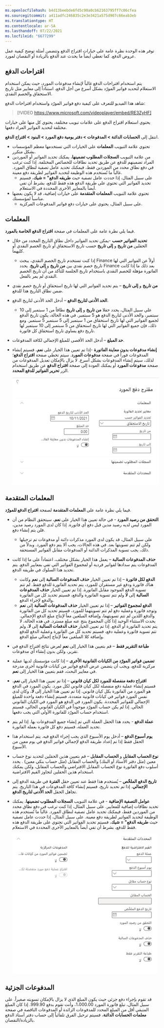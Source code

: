 ```yaml
---
ms.openlocfilehash: b4d13beebde6fd5c90a0cb62163795ff7c06cfea
ms.sourcegitcommit: a411adfc246835c2e3e3421a575d907c66eab3eb
ms.translationtype: HT
ms.contentlocale: ar-SA
ms.lasthandoff: 07/22/2021
ms.locfileid: "6677299"
---
```

توفر هذه الوحدة نظرة عامة على خيارات اقتراح الدفع وتتضمن أمثلة توضح كيفية عمل عروض الدفع. كما تغطي أيضاً ما يحدث عند الدفع بالزيادة أو النقصان لمورد.

## <a name="payment-proposals"></a>اقتراحات الدفع 

يتم استخدام اقتراحات الدفع غالباً لإنشاء مدفوعات المورد، حيث يمكن استخدام الاستعلام لتحديد فواتير المورّد بشكل أسرع من أجل الدفع، استناداً إلى معايير مثل تاريخ الاستحقاق والخصم النقدي.

شاهد هذا الفيديو للتعرف على كيفية دفع فواتير المورّد واستخدام اقتراحات الدفع:

 > [!VIDEO https://www.microsoft.com/videoplayer/embed/RE3ZyHF]

يحتوي استعلام اقتراح الدفع على علامات تبويب مختلفة، يحتوي كل منها على خيارات مختلفة لتحديد الفواتير المراد دفعها. 

انتقل إلى **الحسابات الدائنة > المدفوعات > دفتر يومية دفع المورد > البنود > اقتراح الدفع**.

- تحتوي علامة التبويب **المعلمات** على الخيارات التي تستخدمها معظم المؤسسات بشكل متكرر. 
- من علامة التبويب **السجلات المطلوب تضمينها**، يمكنك تحديد الفواتير أو الموردين المراد تضمينهم للدفع عن طريق تحديد نطاقات للخصائص المختلفة. إذا كنت ترغب في دفع نطاق محدد من الموردين فقط، فيمكنك تحديد عامل تصفية لنطاق المورد. غالباً ما تُستخدم هذه الوظيفة لتحديد الفواتير لطريقة دفع معينة. 
    - على سبيل المثال، إذا حددت عامل تصفية حيث **طريقه الدفع" = شيك**، فسيتم تحديد الفواتير التي تحتوي على طريقة الدفع هذه فقط للدفع، بشرط أن تفي أيضاً بالمعايير الأخرى المحددة في الاستعلام. 
- تحتوي علامة التبويب **المعلمات المتقدمة** على خيارات إضافية، قد لا يكون بعضها مناسباً لمؤسستك. 
    - على سبيل المثال، يحتوي على خيارات دفع فواتير المدفوعات المركزية.

## <a name="parameters"></a>المعلمات 

فيما يلي نظرة عامة على المعلمات في صفحة **اقتراح الدفع الخاصة بالمورد**.

- **تحديد الفواتير حسب** -يمكن تحديد الفواتير داخل نطاق التاريخ المحدد من خلال الحقلين **من تاريخ** و **إلى تاريخ** حسب تاريخ الاستحقاق أو تاريخ الخصم النقدي أو كليهما. 
    - إذا كنت تستخدم تاريخ الخصم النقدي، يبحث Finance أولاً عن الفواتير التي لها تاريخ خصم نقدي بين **من تاريخ** و **إلى تاريخ**. يحدد Finance بعد ذلك ما إذا كانت الفاتورة مؤهلة للخصم النقدي باستخدام تاريخ الجلسة للتأكد من أن تاريخ الخصم النقدي لم يمر بالفعل.
- **من تاريخ** و **إلى تاريخ** – يتم تحديد الفواتير التي لها تاريخ استحقاق أو تاريخ خصم نقدي ضمن نطاق التاريخ هذا للدفع.
- **الحد الأدنى لتاريخ الدفع** – أدخل الحد الأدنى لتاريخ الدفع. 
    - علي سبيل المثال، يحدد حقلا **من تاريخ** و **إلى تاريخ** نطاقاً من 1 سبتمبر إلى 10 سبتمبر، والحد الأدنى لتاريخ الدفع هو 5 سبتمبر. في هذه الحالة، يكون تاريخ الدفع لجميع الفواتير التي لها تاريخ استحقاق من 1 سبتمبر إلى 5 سبتمبر 5 سبتمبر. ومع ذلك، فإن جميع الفواتير التي لها تاريخ استحقاق من 5 سبتمبر إلى 10 سبتمبر لها تاريخ دفع يساوي تاريخ استحقاق كل فاتورة.
- **حد المبلغ** – أدخل الحد الأقصى للمبلغ الإجمالي لكافة المدفوعات.
- **إنشاء مدفوعات بدون معاينة الفاتورة** -إذا تم تعيين هذا الخيار على **نعم**، فسيتم إنشاء المدفوعات فوراً في صفحة **مدفوعات المورد**. سيتم تخطي صفحة **اقتراح الدفع**؛ لذلك، سيتم إنشاء المدفوعات بشكل أسرع.  لا يزال بالإمكان تعديل المدفوعات من صفحة **مدفوعات المورد** أو يمكنك العودة إلى صفحة **اقتراح الدفع** عن طريق استخدام الزر **تحرير الفواتير للدفع المحدد**.

    ![لقطة شاشة تعرض المعلمات في صفحة اقتراح دفع المورد.](../media/parameter.png)

## <a name="advanced-parameters"></a>المعلمات المتقدمة 

فيما يلي نظرة عامة على **المعلمات المتقدمة** لصفحة **اقتراح الدفع للمورّد**.

- **التحقق من رصيد المورد** - في حالة تعيين هذا الخيار على **نعم**، سيتحقق النظام من أن المورد ليس لديه رصيد مدين قبل دفع أي فاتورة. إذا كان لدى المورد رصيد مدين، فلن يتم إنشاء دفع. 
    - على سبيل المثال، قد يكون لدى المورد مذكرات دائنة أو مدفوعات تم ترحيلها ولكن لم تتم تسويتها بعد. في هذه الحالات، يجب ألا يتم دفع المورد. وبدلاً من ذلك، يجب تسوية المذكرات الدائنة أو المدفوعات مقابل الفواتير المستحقة.
- **حذف المدفوعات السالبة** – يعمل هذا الخيار بشكل مختلف، اعتماداً على ما إذا كانت المدفوعات يتم سدادها لفواتير فردية أو لمجموع الفواتير التي تفي بمعايير الدفع. يتم تحديد هذا السلوك في طريقة الدفع.
    - **الدفع لكل فاتورة** – إذا تم تعيين الخيار **حذف المدفوعات السالبة** إلى **نعم** وكانت هناك فاتورة ودفع غير مستقران للمورد، يتم تحديد الفاتورة للدفع فقط. لم تتم تسوية الدفع الموجود مقابل الفاتورة. 
    إذا تم تعيين الخيار **حذف المدفوعات السالبة** إلى **لا** ولم تتم تسوية الفاتورة والدفع، فسيتم تحديد كل من الفاتورة والدفع لإجراء الدفع.
    - **الدفع لمجموع الفواتير** – إذا تم تعيين الخيار **حذف المدفوعات السالبة** إلى **نعم** وتوجد فاتورة وعملية دفع لم تتم تسويتهما للمورد، فسيتم تحديد كل من الفاتورة والدفع اللذين لم تتم تسويتهما، وإضافة المبلغين معاً لإنتاج مبلغ الدفع الإجمالي. يحدث الاستثناء الوحيد إذا كان المجموع ينتج عنه مبلغ مسترد. في هذه الحالة، لا يتم تحديد الفاتورة أو الدفع. 
    إذا تم تعيين الخيار **حذف الدفعات السالبة** إلى **لا**، ولم تتم تسوية فاتورة وعملية دفع، فسيتم تحديد كل من الفاتورة وعملية الدفع للدفع وإضافة كلا المبلغين معاً لإنتاج إجمالي مبلغ الدفع.
- **طباعة التقرير فقط** – قم بتعيين هذا الخيار إلى **نعم** لعرض نتائج اقتراح الدفع في تقرير، ولكن بدون إنشاء أي مدفوعات.
- **تضمين فواتير المورّد من الكيانات القانونية الأخرى** – إذا كانت مؤسستك لديها عملية مركزية للدفع، ويجب أن يتضمن عرض الدفع فواتير من كيانات قانونية أخرى مدرجة في معايير البحث، فقم بتعيين هذا الخيار إلى **نعم‏‎**.
- **اقتراح دفعة منفصلة للمورد لكل كيان قانوني** – إذا تم تعيين هذا الخيار إلى **نعم**، فسيتم إنشاء عملية دفع منفصلة لكل كيان قانوني لكل مورد. يكون المورد في الدفع هو المورد من الفاتورة بكل كيان قانوني. إذا تم تعيين هذا الخيار إلى **لا**، وكان لدى نفس المورد فواتير في كيانات قانونية متعددة، فسيتم إنشاء دفعة واحدة للمبلغ الإجمالي للفواتير المحددة. يكون المورد في الدفع هو المورد في الكيان القانوني الحالي. إذا لم يكن حساب المورّد موجوداً في الكيان القانوني الحالي، فسيتم استخدام حساب المورّد للفاتورة الأولى التي يجب دفعها.
- **عملة الدفع** - يحدد هذا الحقل العملة التي تم إنشاء جميع المدفوعات بها. إذا لم يتم تحديد العملة، فسيتم دفع كل فاتورة بعملة الفاتورة.
- **يوم أسبوع الدفع** – أدخل يوم الأسبوع الذي يجب إجراء الدفع فيه. يتم استخدام هذا الحقل فقط إذا تم إعداد طريقة الدفع لإجمالي فواتير الدفع في يوم معين من الأسبوع.
- **نوع الحساب المقابل** و **الحساب المقابل** – قم بتعيين هذين الحقلين لتحديد نوع حساب معين (مثل دفتر الأستاذ أو البنك) والحساب المقابل (مثل حساب بنكي معين) . يحدد أسلوب دفع الفاتورة نوع الحساب المقابل الافتراضي والحساب المقابل، ولكن يمكنك استخدام هذين الحقلين لتجاوز القيم الافتراضية.
- **تاريخ الدفع الملخّص** – يُستخدم هذا فقط عند تعيين حقل **الفترة** في طريقة الدفع إلى **الإجمالي**. إذا تم تحديد تاريخ، فسيتم إنشاء كافة المدفوعات في هذا التاريخ. يتم تجاهل الحقل **الحد الأدنى لتاريخ الدفع**.
- **عوامل التصفية الإضافية** - في علامة التبويب **السجلات المطلوب تضمينها**، يمكنك تحديد نطاقات إضافية للمعايير. على سبيل المثال، إذا كنت ترغب في دفع نطاق محدد من الموردين فقط، فيمكنك تحديد عامل تصفية لنطاق المورد. غالباً ما تُستخدم هذه الوظيفة لتحديد الفواتير لطريقة دفع معينة. على سبيل المثال، إذا حددت عامل تصفية حيث **طريقه الدفع" = شيك**، فسيتم تحديد الفواتير التي تحتوي على طريقة الدفع هذه فقط للدفع، بشرط أن تفي أيضاً بالمعايير الأخرى المحددة في الاستعلام.
 
    ![لقطة شاشة لصفحة المعلمات المتقدمة.](../media/advanced-parameters.png)

## <a name="partial-payment"></a>المدفوعات الجزئية

قد تقوم بإجراء دفع جزئي حيث يكون المبلغ الذي لا يزال بالإمكان تسويته صغيراً. على سبيل المثال، تبلغ فاتورة المورد 1،000.00، وأنت تقوم بدفع 999.90. إذا كان المبلغ المتبقي أقل من المبلغ المحدد للمدفوعات الزائدة أو المدفوعات الناقصة في صفحة **معلمات الحسابات الدائنة**، فسيتم ترحيل الفرق تلقائياً إلى حساب دفتر أستاذ الدفع بالزيادة/النقصان.

